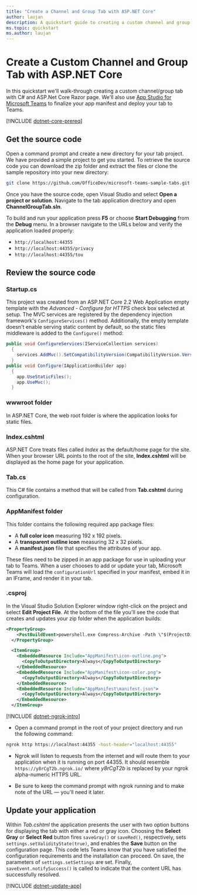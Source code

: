 ```yaml
---
title: "Create a Channel and Group Tab with ASP.NET Core" 
author: laujan
description: A quickstart guide to creating a custom channel and group tab with ASP.NET Core.
ms.topic: quickstart 
ms.author: laujan 
---
```

# Create a Custom Channel and Group Tab with ASP.NET Core

In this quickstart we'll walk-through creating a custom channel/group tab with C# and ASP.Net Core Razor page. We'll also use [App Studio for Microsoft Teams](~/concepts/build-and-test/app-studio-overview.md) to finalize your app manifest and deploy your tab to Teams.

[!INCLUDE [dotnet-core-prereq](~/includes/tabs/dotnet-core-prereq.md)]

## Get the source code

Open a command prompt and create a new directory for your tab project. We have provided a simple project to get you started. To retrieve the source code you can download the zip folder and extract the files or clone the sample repository into your new directory:

```bash
git clone https://github.com/OfficeDev/microsoft-teams-sample-tabs.git
```

Once you have the source code, open Visual Studio and select **Open a project or solution**. Navigate to the tab application directory and open **ChannelGroupTab.sln**.

To build and run your application press **F5** or choose **Start Debugging** from the **Debug** menu. In a browser navigate to the URLs below and verify the application loaded properly:

- `http://localhost:44355`
- `http://localhost:44355/privacy`
- `http://localhost:44355/tou`

## Review the source code

### Startup.cs

This project was created from an ASP.NET Core 2.2 Web Application empty template with the *Advanced - Configure for HTTPS* check box selected at setup. The MVC services are registered by the dependency injection framework's `ConfigureServices()` method. Additionally, the empty template doesn't enable serving static content by default, so the static files middleware is added to the `Configure()` method:

```csharp
public void ConfigureServices(IServiceCollection services)
  {
    services.AddMvc().SetCompatibilityVersion(CompatibilityVersion.Version_2_2);
  }
public void Configure(IApplicationBuilder app)
  {
    app.UseStaticFiles();
    app.UseMvc();
  }
```

### wwwroot folder

In ASP.NET Core, the web root folder is where the application looks for static files.

### Index.cshtml

ASP.NET Core treats files called *Index* as the default/home page for the site. When your browser URL points to the root of the site, **Index.cshtml** will be displayed as the home page for your application.

### Tab.cs

This C# file contains a method that will be called from **Tab.cshtml** during configuration.

### AppManifest folder

This folder contains the following required app package files:

- A **full color icon** measuring 192 x 192 pixels.
- A **transparent outline icon** measuring 32 x 32 pixels.
- A **manifest.json** file that specifies the attributes of your app.

These files need to be zipped in an app package for use in uploading your tab to Teams. When a user chooses to add or update your tab, Microsoft Teams will load the `configurationUrl` specified in your manifest, embed it in an IFrame, and render it in your tab.

### .csproj

In the Visual Studio Solution Explorer window right-click on the project and select **Edit Project File**. At the bottom of the file you'll see the code that creates and updates your zip folder when the application builds:

```xml
<PropertyGroup>
    <PostBuildEvent>powershell.exe Compress-Archive -Path \"$(ProjectDir)AppManifest\*\" -DestinationPath \"$(TargetDir)tab.zip\" -Force</PostBuildEvent>
  </PropertyGroup>

  <ItemGroup>
    <EmbeddedResource Include="AppManifest\icon-outline.png">
      <CopyToOutputDirectory>Always</CopyToOutputDirectory>
    </EmbeddedResource>
    <EmbeddedResource Include="AppManifest\icon-color.png">
      <CopyToOutputDirectory>Always</CopyToOutputDirectory>
    </EmbeddedResource>
    <EmbeddedResource Include="AppManifest\manifest.json">
      <CopyToOutputDirectory>Always</CopyToOutputDirectory>
    </EmbeddedResource>
  </ItemGroup>
```

[!INCLUDE [dotnet-ngrok-intro](~/includes/tabs/dotnet-ngrok-intro.md)]

- Open a command prompt in the root of your project directory and run the following command:

```bash
ngrok http https://localhost:44355 -host-header="localhost:44355"
```

- Ngrok will listen to requests from the internet and will route them to your application when it is running on port 44355. It should resemble `https://y8rCgT2b.ngrok.io/` where *y8rCgT2b* is replaced by your ngrok alpha-numeric HTTPS URL.

- Be sure to keep the command prompt with ngrok running and to make note of the URL — you'll need it later.

## Update your application

Within *Tab.cshtml* the application presents the user with two option buttons for displaying the tab with either a red or gray icon. Choosing the **Select Gray** or **Select Red** button fires `saveGray()` or `saveRed()`, respectively, sets `settings.setValidityState(true)`, and enables the **Save** button on the configuration page. This code lets Teams know that you have satisfied the configuration requirements and the installation can proceed. On save, the parameters of `settings.setSettings` are set. Finally, `saveEvent.notifySuccess()` is called to indicate that the content URL has successfully resolved.

[!INCLUDE [dotnet-update-app](~/includes/tabs/dotnet-update-chan-grp-app.md)]

